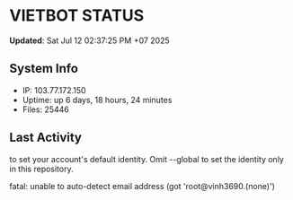 # VIETBOT STATUS
**Updated**: Sat Jul 12 02:37:25 PM +07 2025

## System Info
- IP: 103.77.172.150
- Uptime: up 6 days, 18 hours, 24 minutes
- Files: 25446

## Last Activity

to set your account's default identity.
Omit --global to set the identity only in this repository.

fatal: unable to auto-detect email address (got 'root@vinh3690.(none)')
